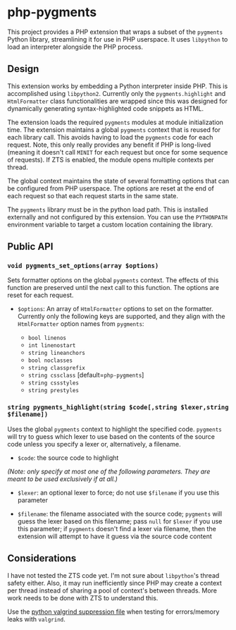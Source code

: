 # php-pygments

This project provides a PHP extension that wraps a subset of the `pygments` Python library, streamlining it for use in PHP userspace. It uses `libpython` to load an interpreter alongside the PHP process.

## Design

This extension works by embedding a Python interpreter inside PHP. This is accomplished using `libpython2`. Currently only the `pygments.highlight` and `HtmlFormatter` class functionalities are wrapped since this was designed for dynamically generating syntax-highlighted code snippets as HTML.

The extension loads the required `pygments` modules at module initialization time. The extension maintains a global `pygments` context that is reused for each library call. This avoids having to load the `pygments` code for each request. Note, this only really provides any benefit if PHP is long-lived (meaning it doesn't call `MINIT` for each request but once  for some sequence of requests). If ZTS is enabled, the module opens multiple contexts per thread.

The global context maintains the state of several formatting options that can be configured from PHP userspace. The options are reset at the end of each request so that each request starts in the same state.

The `pygments` library must be in the python load path. This is installed externally and not configured by this extension. You can use the `PYTHONPATH` environment variable to target a custom location containing the library.

## Public API

### `void pygments_set_options(array $options)`

Sets formatter options on the global `pygments` context. The effects of this function are preserved until the next call to this function. The options are reset for each request.

* `$options`: An array of `HtmlFormatter` options to set on the formatter. Currently only the following keys are supported, and they align with the `HtmlFormatter` option names from `pygments`:

    - `bool linenos`
    - `int linenostart`
    - `string lineanchors`
    - `bool noclasses`
    - `string classprefix`
    - `string cssclass`     [default=`php-pygments`]
    - `string cssstyles`
    - `string prestyles`

### `string pygments_highlight(string $code[,string $lexer,string $filename])`

Uses the global `pygments` context to highlight the specified code. `pygments` will try to guess which lexer to use based on the contents of the source code unless you specify a lexer or, alternatively, a filename.

* `$code`: the source code to highlight

_(Note: only specify at most one of the following parameters. They are meant to be used exclusively if at all.)_

* `$lexer`: an optional lexer to force; do not use `$filename` if you use this parameter

* `$filename`: the filename associated with the source code; `pygments` will guess the lexer based on this filename; pass `null` for `$lexer` if you use this parameter; if `pygments` doesn't find a lexer via filename, then the extension will attempt to have it guess via the source code content

## Considerations

I have not tested the ZTS code yet. I'm not sure about `libpython`'s thread safety either. Also, it may run inefficiently since PHP may create a context per thread instead of sharing a pool of context's between threads. More work needs to be done with ZTS to understand this.

Use the [python valgrind suppression file](https://svn.python.org/projects/python/trunk/Misc/valgrind-python.supp) when testing for errors/memory leaks with `valgrind`.

